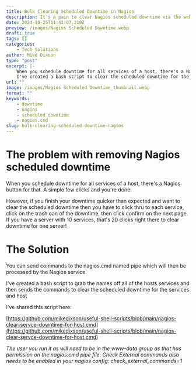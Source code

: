 ```yaml
---
title: Bulk Clearing Scheduled Downtime in Nagios
description: It's a pain to clear Nagios scheduled downtime via the web console for many services. This bash script clears them all for you.
date: 2024-10-25T11:41:07.210Z
preview: /images/Nagios Scheduled Downtime.webp
draft: true
tags: []
categories:
    - Tech Solutions
author: Mike Dixson
type: "post"
excerpt: |-
    When you schedule downtime for all services of a host, there's a Nagios button for that. But not for removing scheduled downtime.
    I've created a bash script to clear the scheduled downtime for the services and host
url: ""
image: /images/Nagios Scheduled Downtime_thumbnail.webp
format: ""
keywords:
    - downtime
    - nagios
    - scheduled downtime
    - nagios.cmd
slug: bulk-clearing-scheduled-downtime-nagios
---
```

# The problem with removing Nagios scheduled downtime

When you schedule downtime for all services of a host, there's a Nagios button for that. A simple few clicks and you're done.

However, if you finish your downtime quicker than expected and want to clear the scheduled downtime then you have to click thru to each service, click on the trash can of the downtime, then click confirm on the next page. If you have a server with 10 services, that's 20 clicks right there to clear downtime for one server!

# The Solution

You can send commands to the nagios.cmd named pipe which will then be processed by the Nagios service.

I've created a bash script to grab the names off all of the hosts services and then sends the commands to clear the scheduled downtime for the services and host

I've shared this script here:

[https://github.com/mikedixson/useful-shell-scripts/blob/main/nagios-clear-servce-downtime-for-host.cmd](https://github.com/mikedixson/useful-shell-scripts/blob/main/nagios-clear-servce-downtime-for-host.cmd)

*The user you run it as will need to be in the www-data group as that has permission on the nagios.cmd pipe file.
Check External commands also needs to be enabled in your nagios config: check_external_commands=1*